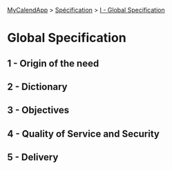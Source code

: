 [MyCalendApp](../README.md) > [Spécification](./specification.md) > [I - Global Specification](./global.md)

# Global Specification

## 1 - Origin of the need

## 2 - Dictionary

## 3 - Objectives

## 4 - Quality of Service and Security

## 5 - Delivery
